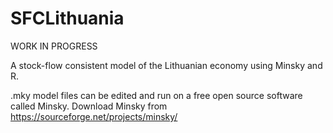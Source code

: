 # SFCLithuania
WORK IN PROGRESS

A stock-flow consistent model of the Lithuanian economy using Minsky and R.

.mky model files can be edited and run on a free open source software called Minsky.
Download Minsky from https://sourceforge.net/projects/minsky/
